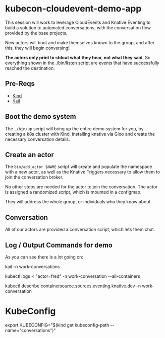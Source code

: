 # kubecon-cloudevent-demo-app

This session will work to leverage CloudEvents and Knative Eventing to build a solution to automated conversations, with the conversation flow provided by the base projects.

New actors will boot and make themselves known to the group, and after this, they will begin conversing!

**The actors only print to stdout what they hear, not what they said**. So everything shown in the ./bin/listen script are events that have successfully reached the destination.

## Pre-Reqs

- [Kind](https://github.com/kubernetes-sigs/kind)
- [Kail](https://github.com/boz/kail)

## Boot the demo system

The `./bin/up` script will bring up the entire demo system for you, by creating a k8s cluster with Kind, installing knative via Gloo and create the necessary conversation details.

## Create an actor

The `bin/add_actor $NAME` script will create and populate the namespace with a new actor, as well as the Knative Triggers necessary to allow them to join the conversation broker.

No other steps are needed for the actor to join the conversation. The actor is assigned a randomized script, which is mounted in a configmap.

They will address the whole group, or individuals who they know about.

## Conversation

All of our actors are provided a conversation script, which lets them chat.

## Log / Output Commands for demo

As you can see there is a lot going on:

kail -n work-conversations

kubectl logs -l "actor=fred" -n work-conversation --all-containers

kubectl describe containersource.sources.eventing.knative.dev -n work-conversation

# KubeConfig

export KUBECONFIG="$(kind get kubeconfig-path --name="conversations")"
